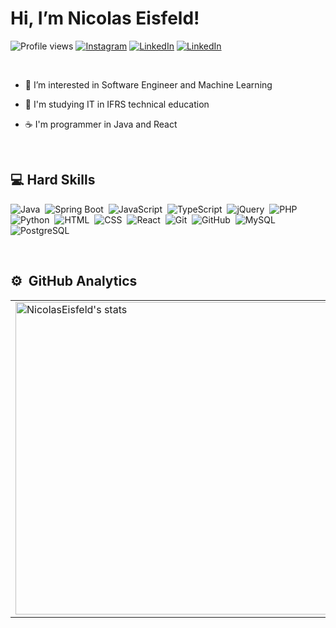 
<h1 align="left">Hi, I’m Nicolas Eisfeld! </h1>

<p align="left"> <img src="https://komarev.com/ghpvc/?username=NicolasEisfeld&color=232323" alt="Profile views" />
<a href="https://www.instagram.com/nico.eisfeld/"><img src="https://img.shields.io/badge/Instagram-262626.svg??style=for-the-badge&logo=instagram" alt="Instagram"/></a> 
<a href="https://www.linkedin.com/in/nicolas-eisfeld/"><img src="https://custom-icon-badges.demolab.com/badge/LinkedIn-262626?logo=linkedin-white&logoColor=fff" alt="LinkedIn"/></a> 
<a href="mailto:nicolaseisfeld.dev@gmail.com"><img src="https://custom-icon-badges.demolab.com/badge/Gmail-262626?logo=gmail&logoColor=fff" alt="LinkedIn"/></a> 
</p>


<br />
<div align="left">

- 🎲 I’m interested in Software Engineer and Machine Learning
  
- 📖 I'm studying IT in IFRS technical education
  
- ☕ I'm programmer in Java and React


</div>

<br />

## 💻 Hard Skills
![Java](https://img.shields.io/badge/Java-262626.svg??style=for-the-badge&logo=openjdk&logoColor=white)&nbsp;
![Spring Boot](https://img.shields.io/badge/Spring_Boot-262626?style=flat&logo=Spring)&nbsp;
![JavaScript](https://img.shields.io/badge/-JavaScript-262626?style=flat&logo=javascript)&nbsp;
![TypeScript](https://img.shields.io/badge/-TypeScript-262626?style=flat&logo=typescript)&nbsp;
![jQuery](https://img.shields.io/badge/jQuery-262626.svg??style=for-the-badge&logo=jquery&logoColor=blue)&nbsp;
![PHP](https://img.shields.io/badge/PHP-262626.svg??style=for-the-badge&logo=php)&nbsp;
![Python](https://img.shields.io/badge/-Python-262626?style=flat&logo=python)&nbsp;
![HTML](https://img.shields.io/badge/-HTML-262626?style=flat&logo=HTML5)&nbsp;
![CSS](https://img.shields.io/badge/CSS-262626?logo=css&logoColor=43a8d4)&nbsp;
![React](https://img.shields.io/badge/React-262626.svg??style=for-the-badge&logo=react)&nbsp;
![Git](https://img.shields.io/badge/-Git-262626?style=flat&logo=git)&nbsp;
![GitHub](https://img.shields.io/badge/-GitHub-262626?style=flat&logo=github)&nbsp;
![MySQL](https://img.shields.io/badge/-MySQL-262626?style=flat&logo=mysql)&nbsp;
![PostgreSQL](https://img.shields.io/badge/-PostgreSQL-262626?style=flat&logo=postgresql)&nbsp;

<br />

## ⚙️ &nbsp;GitHub Analytics
<div align="center">
  <table >
    <tr>
      <td>
        <img width="500em" src="https://github-readme-stats.vercel.app/api?username=NicolasEisfeld&show_icons=true&theme=apprentice" alt="NicolasEisfeld's stats"/>
      </td>
      <td>
        <img width="400em" src="https://github-readme-stats.vercel.app/api/top-langs/?username=NicolasEisfeld&layout=compact&theme=apprentice" alt="NicolasEisfeld's most languages"/>
      </td>
    </tr>
  </table>
</div>


<br />

